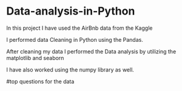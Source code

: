 # Data-analysis-in-Python

In this project I have used the AirBnb data from the Kaggle

I performed data Cleaning in Python using the Pandas.

After cleaning my data I performed the Data analysis by utilizing the matplotlib and seaborn

I have also worked using the numpy library as well.

#top questions for the data 

